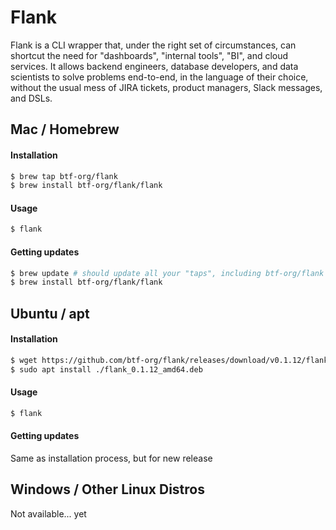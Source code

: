 # Flank
Flank is a CLI wrapper that, under the right set of circumstances, can shortcut the need for "dashboards", "internal tools", "BI", and cloud services. It allows backend engineers, database developers, and data scientists to solve problems end-to-end, in the language of their choice, without the usual mess of JIRA tickets, product managers, Slack messages, and DSLs.

## Mac / Homebrew

#### Installation

```bash
$ brew tap btf-org/flank
$ brew install btf-org/flank/flank
```

#### Usage
```bash
$ flank
```

#### Getting updates
```bash
$ brew update # should update all your "taps", including btf-org/flank
$ brew install btf-org/flank/flank
```

## Ubuntu / apt 

#### Installation

```bash
$ wget https://github.com/btf-org/flank/releases/download/v0.1.12/flank_0.1.12_amd64.deb
$ sudo apt install ./flank_0.1.12_amd64.deb
```

#### Usage
```bash
$ flank
```

#### Getting updates
Same as installation process, but for new release

## Windows / Other Linux Distros

Not available... yet
